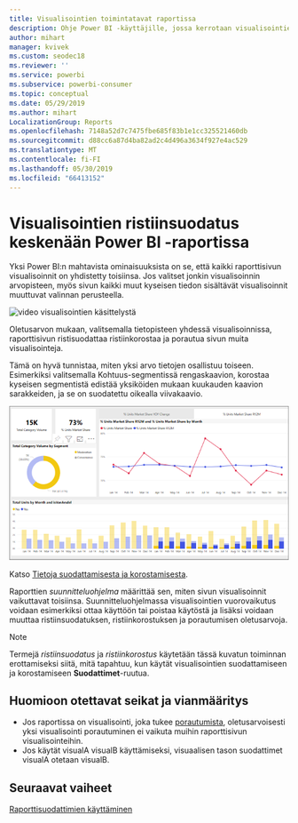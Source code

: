 ```yaml
---
title: Visualisointien toimintatavat raportissa
description: Ohje Power BI -käyttäjille, jossa kerrotaan visualisointien käsittelemisestä raporttisivulla.
author: mihart
manager: kvivek
ms.custom: seodec18
ms.reviewer: ''
ms.service: powerbi
ms.subservice: powerbi-consumer
ms.topic: conceptual
ms.date: 05/29/2019
ms.author: mihart
LocalizationGroup: Reports
ms.openlocfilehash: 7148a52d7c7475fbe685f83b1e1cc325521460db
ms.sourcegitcommit: d88cc6a87d4ba82ad2c4d496a3634f927e4ac529
ms.translationtype: MT
ms.contentlocale: fi-FI
ms.lasthandoff: 05/30/2019
ms.locfileid: "66413152"
---
```

# <a name="how-visuals-cross-filter-each-other-in-a-power-bi-report"></a>Visualisointien ristiinsuodatus keskenään Power BI -raportissa
Yksi Power BI:n mahtavista ominaisuuksista on se, että kaikki raporttisivun visualisoinnit on yhdistetty toisiinsa. Jos valitset jonkin visualisoinnin arvopisteen, myös sivun kaikki muut kyseisen tiedon sisältävät visualisoinnit muuttuvat valinnan perusteella. 

![video visualisointien käsittelystä](media/end-user-interactions/interactions.gif)

Oletusarvon mukaan, valitsemalla tietopisteen yhdessä visualisoinnissa, raporttisivun ristisuodattaa ristiinkorostaa ja porautua sivun muita visualisointeja. 

Tämä on hyvä tunnistaa, miten yksi arvo tietojen osallistuu toiseen. Esimerkiksi valitsemalla Kohtuus-segmentissä rengaskaavion, korostaa kyseisen segmentistä edistää yksiköiden mukaan kuukauden kaavion sarakkeiden, ja se on suodatettu oikealla viivakaavio.

![Kuva visualisointien käyttäminen](media/end-user-interactions/power-bi-interactions.png)

Katso [Tietoja suodattamisesta ja korostamisesta](../power-bi-reports-filters-and-highlighting.md). 

Raporttien *suunnitteluohjelma* määrittää sen, miten sivun visualisoinnit vaikuttavat toisiinsa. Suunnitteluohjelmassa visualisointien vuorovaikutus voidaan esimerkiksi ottaa käyttöön tai poistaa käytöstä ja lisäksi voidaan muuttaa ristiinsuodatuksen, ristiinkorostuksen ja porautumisen oletusarvoja. 
  
> [!NOTE]
> Termejä *ristiinsuodatus* ja *ristiinkorostus* käytetään tässä kuvatun toiminnan erottamiseksi siitä, mitä tapahtuu, kun käytät visualisointien suodattamiseen ja korostamiseen **Suodattimet**-ruutua.  

## <a name="considerations-and-troubleshooting"></a>Huomioon otettavat seikat ja vianmääritys
- Jos raportissa on visualisointi, joka tukee [porautumista](../power-bi-visualization-drill-down.md), oletusarvoisesti yksi visualisointi porautuminen ei vaikuta muihin raporttisivun visualisointeihin.     
- Jos käytät visualA visualB käyttämiseksi, visuaalisen tason suodattimet visualA otetaan visualB.

## <a name="next-steps"></a>Seuraavat vaiheet
[Raporttisuodattimien käyttäminen](../power-bi-how-to-report-filter.md)
